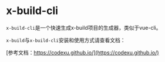 # x-build-cli

`x-build-cli`是一个快速生成x-build项目的生成器，类似于vue-cli。

`x-build`与`x-build-cli`安装和使用方式请查看文档：

[参考文档：https://codexu.github.io/](https://codexu.github.io/)
